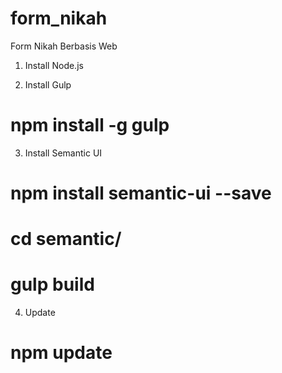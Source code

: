 # form_nikah
Form Nikah Berbasis Web

1. Install Node.js

2. Install Gulp
# npm install -g gulp

3. Install Semantic UI
# npm install semantic-ui --save
# cd semantic/
# gulp build

4. Update
# npm update

